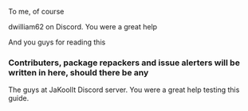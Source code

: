 To me, of course

dwilliam62 on Discord. You were a great help

And you guys for reading this

### Contributers, package repackers and issue alerters will be written in here, should there be any

The guys at JaKoolIt Discord server. You were a great help testing this guide.
